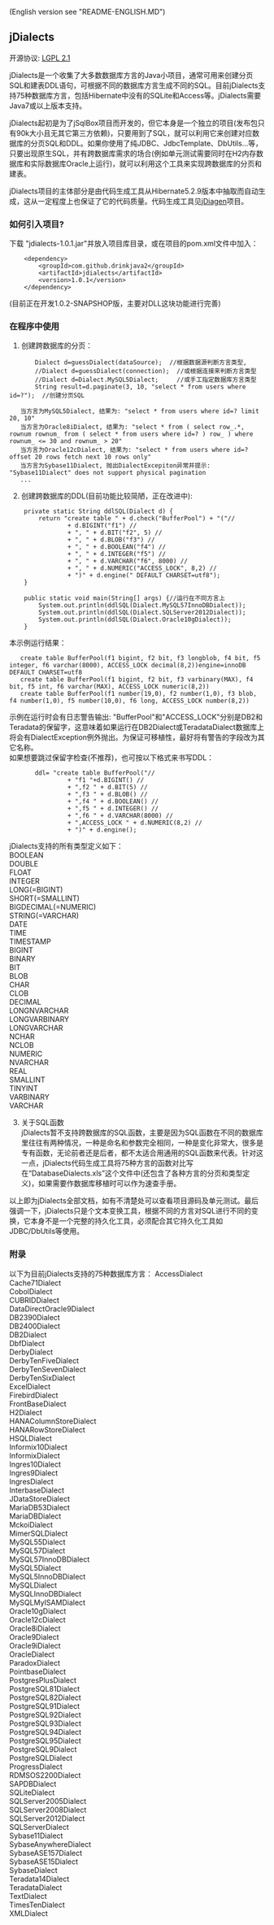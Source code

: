 (English version see "README-ENGLISH.MD")  
## jDialects
开源协议: [LGPL 2.1](http://www.gnu.org/licenses/lgpl-2.1.html)  

jDialects是一个收集了大多数数据库方言的Java小项目，通常可用来创建分页SQL和建表DDL语句，可根据不同的数据库方言生成不同的SQL。目前jDialects支持75种数据库方言，包括Hibernate中没有的SQLite和Access等。jDialects需要Java7或以上版本支持。  

jDialects起初是为了jSqlBox项目而开发的，但它本身是一个独立的项目(发布包只有90k大小且无其它第三方依赖)，只要用到了SQL，就可以利用它来创建对应数据库的分页SQL和DDL。如果你使用了纯JDBC、JdbcTemplate、DbUtils...等，只要出现原生SQL，并有跨数据库需求的场合(例如单元测试需要同时在H2内存数据库和实际数据库Oracle上运行)，就可以利用这个工具来实现跨数据库的分页和建表。  

jDialects项目的主体部分是由代码生成工具从Hibernate5.2.9版本中抽取而自动生成，这从一定程度上也保证了它的代码质量。代码生成工具见[jDiagen](https://github.com/drinkjava2/jDiagen)项目。    
  
### 如何引入项目?  
下载 "jdialects-1.0.1.jar"并放入项目库目录，或在项目的pom.xml文件中加入：
```
	<dependency>  
		<groupId>com.github.drinkjava2</groupId>  
		<artifactId>jdialects</artifactId>  
		<version>1.0.1</version>  
	</dependency>
```	
(目前正在开发1.0.2-SNAPSHOP版，主要对DLL这块功能进行完善)
### 在程序中使用   
1) 创建跨数据库的分页：  
```
       Dialect d=guessDialect(dataSource);  //根据数据源判断方言类型,  
       //Dialect d=guessDialect(connection);  //或根据连接来判断方言类型  
       //Dialect d=Dialect.MySQL5Dialect;     //或手工指定数据库方言类型 
       String result=d.paginate(3, 10, "select * from users where id=?");  //创建分页SQL  
     
   当方言为MySQL5Dialect, 结果为: "select * from users where id=? limit 20, 10"  
   当方言为Oracle8iDialect, 结果为: "select * from ( select row_.*, rownum rownum_ from ( select * from users where id=? ) row_ ) where rownum_ <= 30 and rownum_ > 20"  
   当方言为Oracle12cDialect, 结果为: "select * from users where id=? offset 20 rows fetch next 10 rows only"  
   当方言为Sybase11Dialect, 抛出DialectExcepiton异常并提示: "Sybase11Dialect" does not support physical pagination  
   ...
```   
     
2) 创建跨数据库的DDL(目前功能比较简陋，正在改进中):  
```
	private static String ddlSQL(Dialect d) {
		return "create table " + d.check("BufferPool") + "("//
				+ d.BIGINT("f1") //
				+ ", " + d.BIT("f2", 5) //
				+ ", " + d.BLOB("f3") //
				+ ", " + d.BOOLEAN("f4") //
				+ ", " + d.INTEGER("f5") //
				+ ", " + d.VARCHAR("f6", 8000) //
				+ ", " + d.NUMERIC("ACCESS_LOCK", 8,2) // 
				+ ")" + d.engine(" DEFAULT CHARSET=utf8");
	}

	public static void main(String[] args) {//运行在不同方言上
		System.out.println(ddlSQL(Dialect.MySQL57InnoDBDialect));
		System.out.println(ddlSQL(Dialect.SQLServer2012Dialect));
		System.out.println(ddlSQL(Dialect.Oracle10gDialect));	
	} 
```	
   本示例运行结果：
```   
   create table BufferPool(f1 bigint, f2 bit, f3 longblob, f4 bit, f5 integer, f6 varchar(8000), ACCESS_LOCK decimal(8,2))engine=innoDB DEFAULT CHARSET=utf8
   create table BufferPool(f1 bigint, f2 bit, f3 varbinary(MAX), f4 bit, f5 int, f6 varchar(MAX), ACCESS_LOCK numeric(8,2))
   create table BufferPool(f1 number(19,0), f2 number(1,0), f3 blob, f4 number(1,0), f5 number(10,0), f6 long, ACCESS_LOCK number(8,2))
```
   示例在运行时会有日志警告输出: "BufferPool"和"ACCESS_LOCK"分别是DB2和Teradata的保留字，这意味着如果运行在DB2Dialect或TeradataDialect数据库上将会有DialectException例外抛出。为保证可移植性，最好将有警告的字段改为其它名称。  
   如果想要跳过保留字检查(不推荐)，也可按以下格式来书写DDL：  
```   
	   ddl= "create table BufferPool("//
				+ "f1 "+d.BIGINT() //
				+ ",f2 " + d.BIT(5) //
				+ ",f3 " + d.BLOB() //
				+ ",f4 " + d.BOOLEAN() //
				+ ",f5 " + d.INTEGER() //
				+ ",f6 " + d.VARCHAR(8000) //
				+ ",ACCESS_LOCK " + d.NUMERIC(8,2) // 
				+ ")" + d.engine();
```
   jDialects支持的所有类型定义如下：  
	BOOLEAN  
	DOUBLE  
	FLOAT  
	INTEGER  
	LONG(=BIGINT)  
	SHORT(=SMALLINT)  
	BIGDECIMAL(=NUMERIC)  
	STRING(=VARCHAR)  
	DATE  
	TIME  
	TIMESTAMP  
	BIGINT  
	BINARY  
	BIT  
	BLOB  
	CHAR  
	CLOB  
	DECIMAL  
	LONGNVARCHAR  
	LONGVARBINARY  
	LONGVARCHAR  
	NCHAR  
	NCLOB  
	NUMERIC  
	NVARCHAR  
	REAL  
	SMALLINT  
	TINYINT  
	VARBINARY  
	VARCHAR  
	
  
3) 关于SQL函数  
jDialects暂不支持跨数据库的SQL函数，主要是因为SQL函数在不同的数据库里往往有两种情况，一种是命名和参数完全相同，一种是变化非常大，很多是专有函数，无论前者还是后者，都不太适合用通用的SQL函数来代表。针对这一点，jDialects代码生成工具将75种方言的函数对比写在“DatabaseDialects.xls”这个文件中(还包含了各种方言的分页和类型定义)，如果需要作数据库移植时可以作为速查手册。  

以上即为jDialects全部文档，如有不清楚处可以查看项目源码及单元测试。最后强调一下，jDialects只是个文本变换工具，根据不同的方言对SQL进行不同的变换，它本身不是一个完整的持久化工具，必须配合其它持久化工具如JDBC/DbUtils等使用。

### 附录
以下为目前jDialects支持的75种数据库方言： 
AccessDialect  
Cache71Dialect  
CobolDialect  
CUBRIDDialect  
DataDirectOracle9Dialect  
DB2390Dialect  
DB2400Dialect  
DB2Dialect  
DbfDialect  
DerbyDialect  
DerbyTenFiveDialect  
DerbyTenSevenDialect  
DerbyTenSixDialect  
ExcelDialect  
FirebirdDialect  
FrontBaseDialect  
H2Dialect  
HANAColumnStoreDialect  
HANARowStoreDialect  
HSQLDialect  
Informix10Dialect  
InformixDialect  
Ingres10Dialect  
Ingres9Dialect  
IngresDialect  
InterbaseDialect  
JDataStoreDialect  
MariaDB53Dialect  
MariaDBDialect  
MckoiDialect  
MimerSQLDialect  
MySQL55Dialect  
MySQL57Dialect  
MySQL57InnoDBDialect  
MySQL5Dialect  
MySQL5InnoDBDialect  
MySQLDialect  
MySQLInnoDBDialect  
MySQLMyISAMDialect  
Oracle10gDialect  
Oracle12cDialect  
Oracle8iDialect  
Oracle9Dialect  
Oracle9iDialect  
OracleDialect  
ParadoxDialect  
PointbaseDialect  
PostgresPlusDialect  
PostgreSQL81Dialect  
PostgreSQL82Dialect  
PostgreSQL91Dialect  
PostgreSQL92Dialect  
PostgreSQL93Dialect  
PostgreSQL94Dialect  
PostgreSQL95Dialect  
PostgreSQL9Dialect  
PostgreSQLDialect  
ProgressDialect  
RDMSOS2200Dialect  
SAPDBDialect  
SQLiteDialect  
SQLServer2005Dialect  
SQLServer2008Dialect  
SQLServer2012Dialect  
SQLServerDialect  
Sybase11Dialect  
SybaseAnywhereDialect  
SybaseASE157Dialect  
SybaseASE15Dialect  
SybaseDialect  
Teradata14Dialect  
TeradataDialect  
TextDialect  
TimesTenDialect  
XMLDialect  
